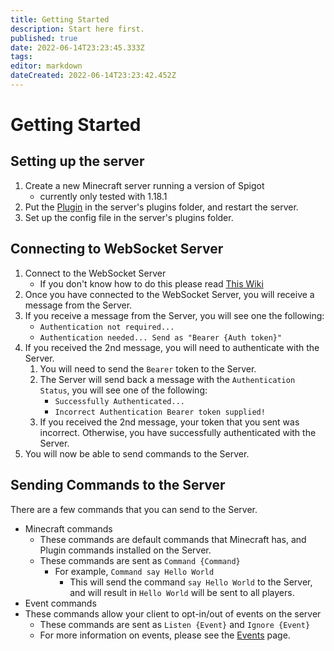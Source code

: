 ```yaml
---
title: Getting Started
description: Start here first.
published: true
date: 2022-06-14T23:23:45.333Z
tags: 
editor: markdown
dateCreated: 2022-06-14T23:23:42.452Z
---
```


# Getting Started

## Setting up the server

1. Create a new Minecraft server running a version of Spigot
   - currently only tested with 1.18.1
2. Put the [Plugin](https://github.com/KK964/Minecraft_Websocket_Intergration/) in the server's plugins folder, and restart the server.
3. Set up the config file in the server's plugins folder.

## Connecting to WebSocket Server

1. Connect to the WebSocket Server
   - If you don't know how to do this please read [This Wiki](https://en.wikipedia.org/wiki/WebSocket)
2. Once you have connected to the WebSocket Server, you will receive a message from the Server.
3. If you receive a message from the Server, you will see one the following:
   - `Authentication not required...`
   - `Authentication needed... Send as "Bearer {Auth token}"`
4. If you received the 2nd message, you will need to authenticate with the Server.
   1. You will need to send the `Bearer` token to the Server.
   2. The Server will send back a message with the `Authentication Status`, you will see one of the following:
      - `Successfully Authenticated...`
      - `Incorrect Authentication Bearer token supplied!`
   3. If you received the 2nd message, your token that you sent was incorrect.
      Otherwise, you have successfully authenticated with the Server.
5. You will now be able to send commands to the Server.

## Sending Commands to the Server

There are a few commands that you can send to the Server.

- Minecraft commands
  - These commands are default commands that Minecraft has, and Plugin commands installed on the Server.
  - These commands are sent as `Command {Command}`
    - For example, `Command say Hello World`
      - This will send the command `say Hello World` to the Server, and will result in `Hello World` will be sent to all players.
- Event commands
- These commands allow your client to opt-in/out of events on the server
  - These commands are sent as `Listen {Event}` and `Ignore {Event}`
  - For more information on events, please see the [Events](/integrated-games/minecraft/events) page.
